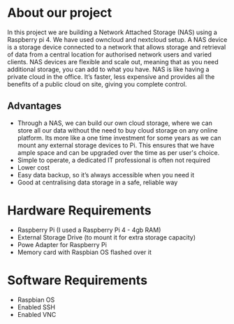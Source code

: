 # About our project

In this project we are building a Network Attached Storage (NAS) using a Raspberry pi 4. We have used owncloud and nextcloud setup. A NAS device is a storage device connected to a network that allows storage and retrieval of data from a central location for authorised network users and varied clients. NAS devices are flexible and scale out, meaning that as you need additional storage, you can add to what you have. NAS is like having a private cloud in the office. It’s faster, less expensive and provides all the benefits of a public cloud on site, giving you complete control.

## Advantages

- Through a NAS, we can build our own cloud storage, where we can store all our data without the need to buy cloud storage on any online platform. Its more like a one time investment for some years as we can mount any external storage devices to Pi. This ensures that we have ample space and can be upgraded over the time as per user's choice.
- Simple to operate, a dedicated IT professional is often not required
- Lower cost
- Easy data backup, so it’s always accessible when you need it
- Good at centralising data storage in a safe, reliable way

# Hardware Requirements

- Raspberry Pi (I used a Raspberry Pi 4 - 4gb RAM)
- External Storage Drive (to mount it for extra storage capacity)
- Powe Adapter for Raspberry Pi
- Memory card with Raspbian OS flashed over it

# Software Requirements

- Raspbian OS
- Enabled SSH
- Enabled VNC
